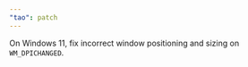 ```yaml
---
"tao": patch
---
```


On Windows 11, fix incorrect window positioning and sizing on `WM_DPICHANGED`.

